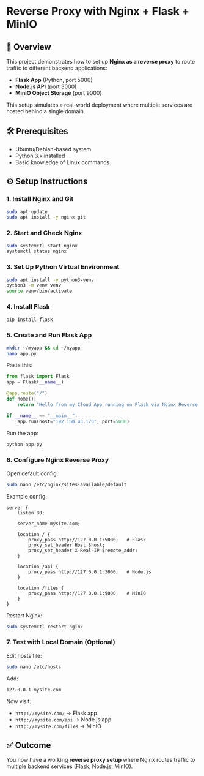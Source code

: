 # Reverse Proxy with Nginx + Flask + MinIO

## 📌 Overview
This project demonstrates how to set up **Nginx as a reverse proxy** to route traffic to different backend applications:  
- **Flask App** (Python, port 5000)  
- **Node.js API** (port 3000)  
- **MinIO Object Storage** (port 9000)  

This setup simulates a real-world deployment where multiple services are hosted behind a single domain.

## 🛠️ Prerequisites
- Ubuntu/Debian-based system  
- Python 3.x installed  
- Basic knowledge of Linux commands  

## ⚙️ Setup Instructions

### 1. Install Nginx and Git
```bash
sudo apt update
sudo apt install -y nginx git
```

### 2. Start and Check Nginx
```bash
sudo systemctl start nginx
systemctl status nginx
```

### 3. Set Up Python Virtual Environment
```bash
sudo apt install -y python3-venv
python3 -m venv venv
source venv/bin/activate
```

### 4. Install Flask
```bash
pip install flask
```

### 5. Create and Run Flask App
```bash
mkdir ~/myapp && cd ~/myapp
nano app.py
```
Paste this:
```python
from flask import Flask
app = Flask(__name__)

@app.route("/")
def home():
    return "Hello from my Cloud App running on Flask via Nginx Reverse Proxy!"

if __name__ == "__main__":
    app.run(host="192.168.43.173", port=5000)
```
Run the app:
```bash
python app.py
```

### 6. Configure Nginx Reverse Proxy
Open default config:
```bash
sudo nano /etc/nginx/sites-available/default
```
Example config:
```nginx
server {
    listen 80;

    server_name mysite.com;

    location / {
        proxy_pass http://127.0.0.1:5000;   # Flask
        proxy_set_header Host $host;
        proxy_set_header X-Real-IP $remote_addr;
    }

    location /api {
        proxy_pass http://127.0.0.1:3000;   # Node.js
    }

    location /files {
        proxy_pass http://127.0.0.1:9000;   # MinIO
    }
}
```
Restart Nginx:
```bash
sudo systemctl restart nginx
```

### 7. Test with Local Domain (Optional)
Edit hosts file:
```bash
sudo nano /etc/hosts
```
Add:
```
127.0.0.1 mysite.com
```
Now visit:
- `http://mysite.com/` → Flask app  
- `http://mysite.com/api` → Node.js app  
- `http://mysite.com/files` → MinIO  

## ✅ Outcome
You now have a working **reverse proxy setup** where Nginx routes traffic to multiple backend services (Flask, Node.js, MinIO).
